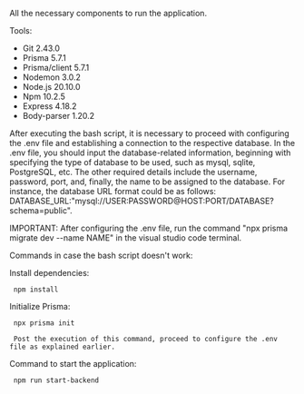 All the necessary components to run the application.

Tools:
- Git 2.43.0
- Prisma 5.7.1
- Prisma/client 5.7.1
- Nodemon 3.0.2
- Node.js 20.10.0
- Npm 10.2.5
- Express 4.18.2
- Body-parser 1.20.2

After executing the bash script, it is necessary to proceed with configuring the .env file and establishing a connection to the respective database. In the .env file, you should input the database-related information, beginning with specifying the type of database to be used, such as mysql, sqlite, PostgreSQL, etc. The other required details include the username, password, port, and, finally, the name to be assigned to the database. For instance, the database URL format could be as follows: DATABASE_URL:"mysql://USER:PASSWORD@HOST:PORT/DATABASE?schema=public".

IMPORTANT:
After configuring the .env file, run the command "npx prisma migrate dev --name NAME" in the visual studio code terminal.

Commands in case the bash script doesn't work:

Install dependencies:
```
 npm install

```

Initialize Prisma:
```
 npx prisma init

 Post the execution of this command, proceed to configure the .env file as explained earlier.
```

Command to start the application:

```
 npm run start-backend

```
